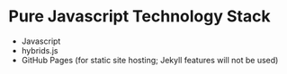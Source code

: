 # Pure Javascript Technology Stack

* Javascript
* hybrids.js
* GitHub Pages (for static site hosting; Jekyll features will not be used)
